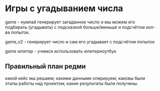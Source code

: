 # Игры с угадыванием числа
game - нумпай генерирует загаданное число и мы можем его подбирать (угадывать) с подсказкой больше/меньше и подсчётом кол-ва попыток.

game_v2 - генерирует число и сам его угадывает с подсчётом попыток

game юпитер - учимся использовать юпитерноутбук

## Правильный план редми

какой кейс мы решаем;
какими данными оперируем;
каковы были этапы работы над проектом;
какие результаты были получены.